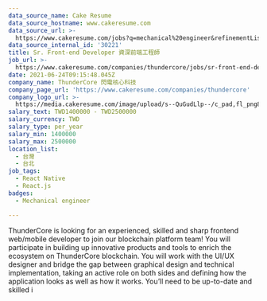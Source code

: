 ```yaml
---
data_source_name: Cake Resume
data_source_hostname: www.cakeresume.com
data_source_url: >-
  https://www.cakeresume.com/jobs?q=mechanical%20engineer&refinementList%5Blang_name%5D%5B0%5D=English&refinementList%5Bsalary_type%5D=per_year&range%5Bsalary_range%5D%5Bmin%5D=1000000&page=3
data_source_internal_id: '30221'
title: Sr. Front-end Developer 資深前端工程師
job_url: >-
  https://www.cakeresume.com/companies/thundercore/jobs/sr-front-end-developer-23094d
date: 2021-06-24T09:15:48.045Z
company_name: ThunderCore 閃電核心科技
company_page_url: 'https://www.cakeresume.com/companies/thundercore'
company_logo_url: >-
  https://media.cakeresume.com/image/upload/s--QuGudLlp--/c_pad,fl_png8,h_200,w_200/v1620205878/iiqayo78nua8fujvthbx.png
salary_text: TWD1400000 - TWD2500000
salary_currency: TWD
salary_type: per_year
salary_min: 1400000
salary_max: 2500000
location_list:
  - 台灣
  - 台北
job_tags:
  - React Native
  - React.js
badges:
  - Mechanical engineer

---
```


ThunderCore is looking for an experienced, skilled and sharp frontend web/mobile developer to join our blockchain platform team! You will participate in building up innovative products and tools to enrich the ecosystem on ThunderCore blockchain. You will work with the UI/UX designer and bridge the gap between graphical design and technical implementation, taking an active role on both sides and defining how the application looks as well as how it works. You’ll need to be up-to-date and skilled i